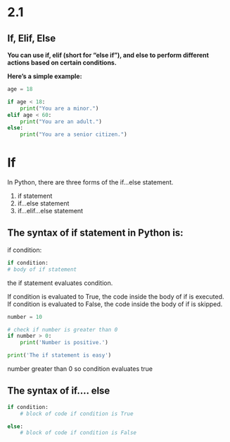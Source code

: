 # 2.1
## If, Elif, Else 
__You can use if, elif (short for “else if”), and else to perform different actions based on certain conditions.__

**Here’s a simple example:**

````python
age = 18

if age < 18:
    print("You are a minor.")
elif age < 60:
    print("You are an adult.")
else:
    print("You are a senior citizen.")
````

# If 
In Python, there are three forms of the if...else statement.

1. if statement
2. if...else statement
3. if...elif...else statement

## The syntax of if statement in Python is:
if condition: 
````python
if condition:
# body of if statement
````

the if statement evaluates condition.

If condition is evaluated to True, the code inside the body of if is executed.
If condition is evaluated to False, the code inside the body of if is skipped.
````python 
number = 10

# check if number is greater than 0
if number > 0:
    print('Number is positive.')

print('The if statement is easy')
````
number greater than 0 so condition evaluates true

## The syntax of if.... else

````python
if condition:
    # block of code if condition is True

else:
    # block of code if condition is False
````


